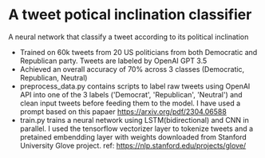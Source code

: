 # A tweet potical inclination classifier

A neural network that classify a tweet according to its political inclination

- Trained on 60k tweets from 20 US politicians from both Democratic and Republican party. Tweets are labeled by OpenAI GPT 3.5
- Achieved an overall accuracy of 70% across 3 classes (Democratic, Republican, Neutral)
- preprocess_data.py contains scripts to label raw tweets using OpenAI API into one of the 3 labels ('Democrat', 'Republican', 'Neutral') and clean input tweets before feeding them to the model. I have used a prompt based on this papaer https://arxiv.org/pdf/2304.06588
- train.py trains a neural network using LSTM(bidirectional) and CNN in parallel. I used the tensorflow vectorizer layer to tokenize tweets and a pretained embendding layer with weights downloaded from Stanford University Glove project. ref: https://nlp.stanford.edu/projects/glove/
